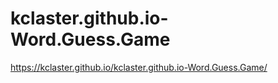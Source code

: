 # kclaster.github.io-Word.Guess.Game
https://kclaster.github.io/kclaster.github.io-Word.Guess.Game/
